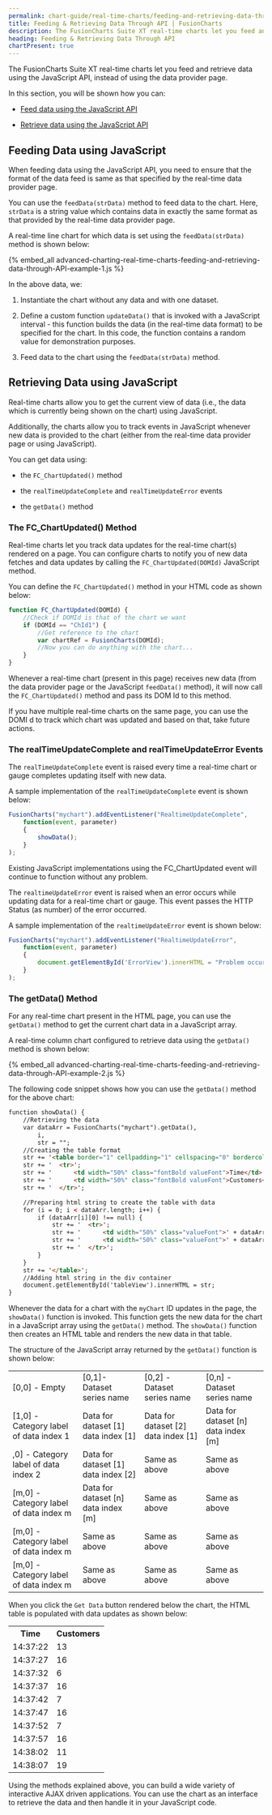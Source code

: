 ```yaml
---
permalink: chart-guide/real-time-charts/feeding-and-retrieving-data-through-api.html
title: Feeding & Retrieving Data Through API | FusionCharts
description: The FusionCharts Suite XT real-time charts let you feed and retrieve data using the JavaScript API, instead of using the data provider page.
heading: Feeding & Retrieving Data Through API
chartPresent: true
---
```


The FusionCharts Suite XT real-time charts let you feed and retrieve data using the JavaScript API, instead of using the data provider page.

In this section, you will be shown how you can:

* <a href="/chart-guide/real-time-charts/feeding-and-retrieving-data-through-api.html#feeding-data-using-javascript">Feed data using the JavaScript API</a>

* <a href="/chart-guide/real-time-charts/feeding-and-retrieving-data-through-api.html#retrieving--data-using-javascript">Retrieve data using the JavaScript API</a>

## Feeding Data using JavaScript

When feeding data using the JavaScript API, you need to ensure that the format of the data feed is same as that specified by the real-time data provider page.

You can use the `feedData(strData)` method to feed data to the chart. Here, `strData` is a string value which contains data in exactly the same format as that provided by the real-time data provider page.

A real-time line chart for which data is set using the `feedData(strData)` method is shown below:

{% embed_all advanced-charting-real-time-charts-feeding-and-retrieving-data-through-API-example-1.js %}


In the above data, we:

1. Instantiate the chart without any data and with one dataset.

2. Define a custom function `updateData()` that is invoked with a JavaScript interval - this function builds the data (in the real-time data format) to be specified for the chart. In this code, the function contains a random value for demonstration purposes.

3. Feed data to the chart using the `feedData(strData)` method.

## Retrieving  Data using JavaScript

Real-time charts allow you to get the current view of data (i.e., the data which is currently being shown on the chart) using JavaScript.

Additionally, the charts allow you to track events in JavaScript whenever new data is provided to the chart (either from the real-time data provider page or using JavaScript).

You can get data using:

* the `FC_ChartUpdated()` method

* the `realTimeUpdateComplete` and `realTimeUpdateError` events

* the `getData()` method

### The FC_ChartUpdated() Method

Real-time charts let you track data updates for the real-time chart(s) rendered on a page. You can configure charts to notify you of new data fetches and data updates by calling the `FC_ChartUpdated(DOMId)` JavaScript method.

You can define the `FC_ChartUpdated()` method in your HTML code as shown below:

```javascript
function FC_ChartUpdated(DOMId) {
    //Check if DOMId is that of the chart we want
    if (DOMId == "ChId1") {
        //Get reference to the chart
        var chartRef = FusionCharts(DOMId);
        //Now you can do anything with the chart...
    }
}
```

Whenever a real-time chart (present in this page) receives new data (from the data provider page or the JavaScript `feedData()` method), it will now call the `FC_ChartUpdated()` method and pass its DOM Id to this method.

If you have multiple real-time charts on the same page, you can use the DOMI d to track which chart was updated and based on that, take future actions.

### The realTimeUpdateComplete and realTimeUpdateError Events

The `realTimeUpdateComplete` event is raised every time a real-time chart or gauge completes updating itself with new data.

A sample implementation of the `realTimeUpdateComplete` event is shown below:

```javascript
FusionCharts("mychart").addEventListener("RealtimeUpdateComplete",
    function(event, parameter)
    {
        showData();
    }
);
```

Existing JavaScript implementations using the FC_ChartUpdated event will continue to function without any problem.



The `realtimeUpdateError` event is raised when an error occurs while updating data for a real-time chart or gauge. This event passes the HTTP Status (as number) of the error occurred.



A sample implementation of the `realtimeUpdateError` event is shown below:

```javascript
FusionCharts("mychart").addEventListener("RealtimeUpdateError",
    function(event, parameter)
    {
        document.getElementById('ErrorView').innerHTML = "Problem occurred while updating real-time data. The error status code is" + parameter.httpStatus;
    }
);
```

### The getData() Method

For any real-time chart present in the HTML page, you can use the `getData()` method to get the current chart data in a JavaScript array.

A real-time column chart configured to retrieve data using the `getData()` method is shown below:

{% embed_all advanced-charting-real-time-charts-feeding-and-retrieving-data-through-API-example-2.js %}

The following code snippet shows how you can use the `getData()` method for the above chart:

```html
function showData() {
    //Retrieving the data
    var dataArr = FusionCharts("mychart").getData(),
        i,
        str = "";
    //Creating the table format
    str += '<table border="1" cellpadding="1" cellspacing="0" bordercolor="#cccccc" width="100%">';
    str += '  <tr>';
    str += '      <td width="50%" class="fontBold valueFont">Time</td>';
    str += '      <td width="50%" class="fontBold valueFont">Customers</td>';
    str += '  </tr>';

    //Preparing html string to create the table with data
    for (i = 0; i < dataArr.length; i++) {
        if (dataArr[i][0] !== null) {
            str += '  <tr>';
            str += '      <td width="50%" class="valueFont">' + dataArr[i][0] + '</td>';
            str += '      <td width="50%" class="valueFont">' + dataArr[i][1] + '</td>';
            str += '  </tr>';
        }
    }
    str += '</table>';
    //Adding html string in the div container
    document.getElementById('tableView').innerHTML = str;
}
```

Whenever the data for a chart with the `myChart` ID updates in the page, the `showData()` function is invoked. This function gets the new data for the chart in a JavaScript array using the `getData()` method. The `showData()` function then creates an HTML table and renders the new data in that table.

The structure of the JavaScript array returned by the `getData()` function is shown below:

<table>
  <tr>
    <td>[0,0] - Empty </td>
    <td>[0,1]- Dataset series name </td>
    <td>[0,2] - Dataset series name</td>
    <td>[0,n] - Dataset series name</td>
  </tr>
  <tr>
    <td>[1,0] - Category label of data index 1</td>
    <td>Data for dataset [1] data index [1]</td>
    <td>Data for dataset [2] data index [1]</td>
    <td>Data for dataset [n] data index [m]</td>
  </tr>
  <tr>
    <td>,0] - Category label of data index 2</td>
    <td>Data for dataset [1] data index [2]</td>
    <td>Same as above</td>
    <td>Same as above</td>
  </tr>
  <tr>
    <td>[m,0] - Category label of data index m</td>
    <td>Data for dataset [n] data index [m]</td>
    <td>Same as above</td>
    <td>Same as above</td>
  </tr>
  <tr>
    <td>[m,0] - Category label of data index m</td>
    <td>Same as above</td>
    <td>Same as above</td>
    <td>Same as above</td>
  </tr>
  <tr>
    <td>[m,0] - Category label of data index m</td>
    <td>Same as above</td>
    <td>Same as above</td>
    <td>Same as above</td>
  </tr>
</table>


When you click the `Get Data` button rendered below the chart, the HTML table is populated with data updates as shown below:

<table>
  <tr>
    <th>Time</th>
    <th>Customers</th>
  </tr>
  <tr>
    <td>14:37:22</td>
    <td>13</td>
  </tr>
  <tr>
    <td>14:37:27</td>
    <td>16</td>
  </tr>
  <tr>
    <td>14:37:32</td>
    <td>6</td>
  </tr>
  <tr>
    <td>14:37:37</td>
    <td>16</td>
  </tr>
  <tr>
    <td>14:37:42</td>
    <td>7</td>
  </tr>
  <tr>
    <td>14:37:47</td>
    <td>16</td>
  </tr>
  <tr>
    <td>14:37:52</td>
    <td>7</td>
  </tr>
  <tr>
    <td>14:37:57</td>
    <td>16</td>
  </tr>
  <tr>
    <td>14:38:02</td>
    <td>11</td>
  </tr>
  <tr>
    <td>14:38:07</td>
    <td>19</td>
  </tr>
</table>


Using the methods explained above, you can build a wide variety of interactive AJAX driven applications. You can use the chart as an interface to retrieve the data and then handle it in your JavaScript code.